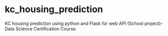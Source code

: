 # kc_housing_prediction
KC housing prediction using python and Flask for web API (School project)- Data Science Certification Course.
